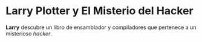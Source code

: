 # Larry Plotter y El Misterio del Hacker

**Larry** descubre un libro de ensamblador y compiladores que pertenece a un 
misterioso *hacker*.


